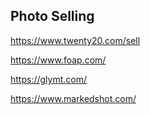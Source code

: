 
## Photo Selling

https://www.twenty20.com/sell

https://www.foap.com/

https://glymt.com/

https://www.markedshot.com/
